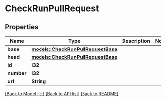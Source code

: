 # CheckRunPullRequest

## Properties

Name | Type | Description | Notes
------------ | ------------- | ------------- | -------------
**base** | [**models::CheckRunPullRequestBase**](Check_Run_Pull_Request_base.md) |  | 
**head** | [**models::CheckRunPullRequestBase**](Check_Run_Pull_Request_base.md) |  | 
**id** | **i32** |  | 
**number** | **i32** |  | 
**url** | **String** |  | 

[[Back to Model list]](../README.md#documentation-for-models) [[Back to API list]](../README.md#documentation-for-api-endpoints) [[Back to README]](../README.md)


